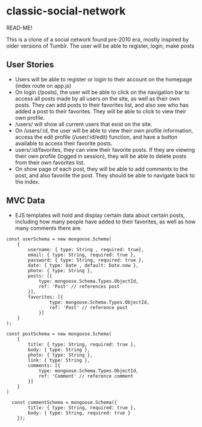 # classic-social-network
READ-ME!

This is a clone of a social network found pre-2010 era, mostly inspired by older versions of Tumblr. The user will be able to register, login, make posts

## User Stories
* Users will be able to register or login to their account on the homepage (index route on app.js)
* On login (/posts), the user will be able to click on the navigation bar to access all posts made by all users on the site, as well as their own posts. They can add posts to their favorites list, and also see who has added a post to their favorites. They will be able to click to view their own profile. 
* /users/ will show all current users that exist on the site.
* On /users/:id, the user will be able to view their own profile information, access the edit profile (/user/:id/edit) function, and have a button available to access their favorite posts.
* users/:id/favorites, they can view their favorite posts. If they are viewing their own profile (logged in session), they will be able to delete posts from their own favorites list.
* On show page of each post, they will be able to add comments to the post, and also favorite the post. They should be able to navigate back to the index.

## MVC Data
* EJS templates will hold and display certain data about certain posts, including how many people have added to their favorites, as well as how many comments there are.

```
const userSchema = new mongoose.Schema(
    {
        username: { type: String , required: true},
        email: { type: String, required: true },
        password: { type: String, required: true },
        date: { type: Date , default: Date.now },
        photo: { type: String },
        posts: [{ 
            type: mongoose.Schema.Types.ObjectId,
            ref: 'Post' // references post
        }],
        favorites: [{ 
                type: mongoose.Schema.Types.ObjectId,
                ref: 'Post' // reference post 
            }]
    }
);
```

```
const postSchema = new mongoose.Schema(
    {
        title: { type: String, required: true },
        body: { type: String },
        photo: { type: String },
        link: { type: String },
        comments: [{
            type: mongoose.Schema.Types.ObjectId,
            ref: 'Comment' // reference comment
        }]
    }
)
```

```
  const commentSchema = mongoose.Schema({
        title: { type: String, required: true },
        body: { type: String, required: true }
    });
```
